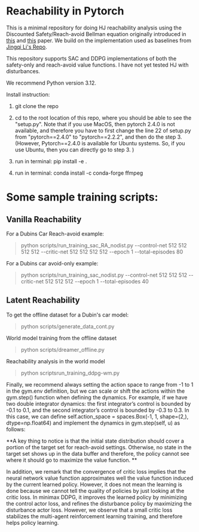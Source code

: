# Reachability in Pytorch

This is a minimal repository for doing HJ reachability analysis using the Discounted Safety/Reach-avoid Bellman equation originally introduced in [this](https://ieeexplore.ieee.org/abstract/document/8794107) and [this](https://arxiv.org/abs/2112.12288) paper. We build on the implementation used as baselines from [Jingqi Li's Repo](https://github.com/jamesjingqili/Lipschitz_Continuous_Reachability_Learning). 


This repository supports SAC and DDPG implementations of both the safety-only and reach-avoid value functions. I have not yet tested HJ with disturbances.


We recommend Python version 3.12. 

Install instruction:

1. git clone the repo

2. cd to the root location of this repo, where you should be able to see the "setup.py". Note that if you use MacOS, then pytorch 2.4.0 is not available, and therefore you have to first change the line 22 of setup.py from "pytorch==2.4.0" to "pytorch==2.2.2", and then do the step 3. (However, Pytorch==2.4.0 is available for Ubuntu systems. So, if you use Ubuntu, then you can directly go to step 3. )

3. run in terminal: pip install -e .

4. run in terminal: conda install -c conda-forge ffmpeg


# Some sample training scripts:

## Vanilla Reachability

For a Dubins Car Reach-avoid example: 
> python scripts/run_training_sac_RA_nodist.py --control-net 512 512 512 512 --critic-net 512 512 512 512 --epoch 1 --total-episodes 80

For a Dubins car avoid-only example: 
> python scripts/run_training_sac_nodist.py --control-net 512 512 512 --critic-net 512 512 512 --epoch 1 --total-episodes 40

## Latent Reachability
To get the offline dataset for a Dubin's car model:
> python scripts/generate_data_cont.py

World model training from the offline dataset
> python scripts/dreamer_offline.py

Reachability analysis in the world model
> python scriptsrun_training_ddpg-wm.py


Finally, we recommend always setting the action space to range from -1 to 1 in the gym.env definition, but we can scale or shift the actions within the gym.step() function when defining the dynamics. For example, if we have two double integrator dynamics: the first integrator’s control is bounded by -0.1 to 0.1, and the second integrator’s control is bounded by -0.3 to 0.3. In this case, we can define self.action_space = spaces.Box(-1, 1, shape=(2,), dtype=np.float64) and implement the dynamics in gym.step(self, u) as follows:


**A key thing to notice is that the initial state distribution should cover a portion of the target set for reach-avoid settings. Otherwise, no state in the target set shows up in the data buffer and therefore, the policy cannot see where it should go to maximize the value function. **

In addition, we remark that the convergence of critic loss implies that the neural network value function approximates well the value function induced by the current learned policy. However, it does not mean the learning is done because we cannot tell the quality of policies by just looking at the critic loss. In minimax DDPG, it improves the learned policy by minimizing the control actor loss, and refines the disturbance policy by maximizing the disturbance actor loss. However, we observe that a small critic loss stabilizes the multi-agent reinforcement learning training, and therefore helps policy learning. 


